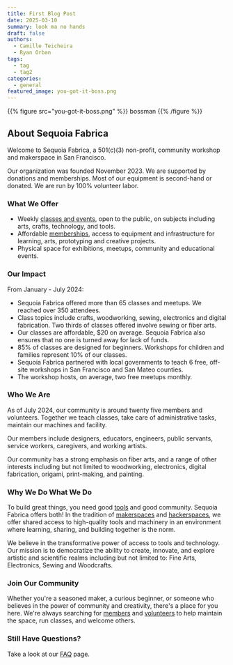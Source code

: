 ```yaml
---
title: First Blog Post
date: 2025-03-10
summary: look ma no hands
draft: false
authors:
  - Camille Teicheira
  - Ryan Orban
tags:
  - tag
  - tag2
categories:
  - general
featured_image: you-got-it-boss.png
---
```


{{% figure src="you-got-it-boss.png" %}} 
bossman
{{% /figure %}}

## About Sequoia Fabrica

Welcome to Sequoia Fabrica, a 501(c)(3) non-profit, community workshop and makerspace in San Francisco.

Our organization was founded November 2023. We are supported by donations and memberships. Most of our equipment is second-hand or donated. We are run by 100% volunteer labor.

### What We Offer 

- Weekly [classes and events](/events), open to the public, on subjects including arts, crafts, technology, and tools. 
- Affordable [memberships](/membership), access to equipment and infrastructure for learning, arts, prototyping and creative projects.
- Physical space for exhibitions, meetups, community and educational events.

### Our Impact

From January - July 2024:

- Sequoia Fabrica offered more than 65 classes and meetups. We reached over 350 attendees.
- Class topics include crafts, woodworking, sewing, electronics and digital fabrication. Two thirds of classes offered involve sewing or fiber arts.
- Our classes are affordable, $20 on average. Sequoia Fabrica also ensures that no one is turned away for lack of funds.
- 85% of classes are designed for beginners. Workshops for children and families represent 10% of our classes.
- Sequoia Fabrica partnered with local governments to teach 6 free, off-site workshops in San Francisco and San Mateo counties.
- The workshop hosts, on average, two free meetups monthly.

### Who We Are

As of July 2024, our community is around twenty five members and volunteers. Together we teach classes, take care of administrative tasks, maintain our machines and facility. 

Our members include designers, educators, engineers, public servants, service workers, caregivers, and working artists. 

Our community has a strong emphasis on fiber arts, and a range of other interests including but not limited to woodworking, electronics, digital fabrication, origami, print-making, and painting. 

### Why We Do What We Do

To build great things, you need good [tools](https://wiki.sequoiafabrica.org/wiki/Main_Page) and good community. Sequoia Fabrica offers both! In the tradition of [makerspaces](https://www.makerspaces.com/what-is-a-makerspace/) and [hackerspaces](https://hackerspaces.org), we offer shared access to high-quality tools and machinery in an environment where learning, sharing, and building together is the norm. 

We believe in the transformative power of access to tools and technology. Our mission is to democratize the ability to create, innovate, and explore artistic and scientific realms including but not limited to: Fine Arts, Electronics, Sewing and Woodcrafts. 

### Join Our Community

Whether you're a seasoned maker, a curious beginner, or someone who believes in the power of community and creativity, there's a place for you here. We're always searching for [members](/membership) and [volunteers](https://wiki.sequoiafabrica.org/wiki/Volunteers) to help maintain the space, run classes, and welcome others. 

### Still Have Questions?

Take a look at our [FAQ](/faq) page.
